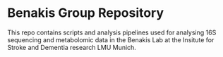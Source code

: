 # Benakis Group Repository 

This repo contains scripts and analysis pipelines used for analysing 16S sequencing and metabolomic data in the Benakis Lab at the Insitute for Stroke and Dementia research LMU Munich. 
